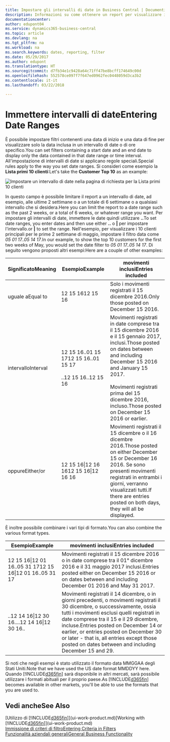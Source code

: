```yaml
---
title: Impostare gli intervalli di date in Business Central | Documenti Microsoft
description: Informazioni su come ottenere un report per visualizzare i dati relativi a periodi di tempo specifici utilizzando gli intervalli di date in Business Central.
documentationcenter: 
author: edupont04
ms.service: dynamics365-business-central
ms.topic: article
ms.devlang: na
ms.tgt_pltfrm: na
ms.workload: na
ms.search.keywords: dates, reporting, filter
ms.date: 05/29/2017
ms.author: edupont
ms.translationtype: HT
ms.sourcegitcommit: d7fb34e1c9428a64c71ff47be8bcff174649c00d
ms.openlocfilehash: 552578ce097f7f647ed0962fec0448059d3ca3b2
ms.contentlocale: it-it
ms.lasthandoff: 03/22/2018

---
```

# <a name="entering-date-ranges"></a><span data-ttu-id="5fefd-103">Immettere intervalli di date</span><span class="sxs-lookup"><span data-stu-id="5fefd-103">Entering Date Ranges</span></span> 
<span data-ttu-id="5fefd-104">È possibile impostare filtri contenenti una data di inizio e una data di fine per visualizzare solo la data inclusa in un intervallo di date o di ore specifico.</span><span class="sxs-lookup"><span data-stu-id="5fefd-104">You can set filters containing a start date and an end date to display only the data contained in that date range or time interval.</span></span> <span data-ttu-id="5fefd-105">All'impostazione di intervalli di date si applicano regole speciali.</span><span class="sxs-lookup"><span data-stu-id="5fefd-105">Special rules apply to the way you set date ranges.</span></span> <span data-ttu-id="5fefd-106">Si consideri come esempio la **Lista primi 10 clienti**:</span><span class="sxs-lookup"><span data-stu-id="5fefd-106">Let's take the **Customer Top 10** as an example:</span></span>

![Impostare un intervallo di date nella pagina di richiesta per la Lista primi 10 clienti](./media/ui-enter-date-ranges/customer-top10-list.png)

<span data-ttu-id="5fefd-108">In questo campo è possibile limitare il report a un intervallo di date, ad esempio, alle ultime 2 settimane o a un totale di 6 settimane o a qualsiasi intervallo che si desidera.</span><span class="sxs-lookup"><span data-stu-id="5fefd-108">Here you can limit the report to a date range such as the past 2 weeks, or a total of 6 weeks, or whatever range you want.</span></span> <span data-ttu-id="5fefd-109">Per impostare gli intervalli di date, immettere le date quindi utilizzare **..**</span><span class="sxs-lookup"><span data-stu-id="5fefd-109">To set date ranges, you enter dates and then use either **..**</span></span> <span data-ttu-id="5fefd-110">o **|** per impostare l'intervallo.</span><span class="sxs-lookup"><span data-stu-id="5fefd-110">or **|** to set the range.</span></span> <span data-ttu-id="5fefd-111">Nell'esempio, per visualizzare i 10 clienti principali per le prime 2 settimane di maggio, impostare il filtro data come *05 01 17..05 14 17*.</span><span class="sxs-lookup"><span data-stu-id="5fefd-111">In our example, to show the top 10 customers for the first two weeks of May, you would set the date filter to *05 01 17..05 14 17*.</span></span>
<span data-ttu-id="5fefd-112">Di seguito vengono proposti altri esempi:</span><span class="sxs-lookup"><span data-stu-id="5fefd-112">Here are a couple of other examples:</span></span>

| <span data-ttu-id="5fefd-113">Significato</span><span class="sxs-lookup"><span data-stu-id="5fefd-113">Meaning</span></span> | <span data-ttu-id="5fefd-114">Esempio</span><span class="sxs-lookup"><span data-stu-id="5fefd-114">Example</span></span> | <span data-ttu-id="5fefd-115">movimenti inclusi</span><span class="sxs-lookup"><span data-stu-id="5fefd-115">Entries included</span></span> |
|---|---|---|
|<span data-ttu-id="5fefd-116">uguale a</span><span class="sxs-lookup"><span data-stu-id="5fefd-116">Equal to</span></span>| <span data-ttu-id="5fefd-117">12 15 16</span><span class="sxs-lookup"><span data-stu-id="5fefd-117">12 15 16</span></span> |<span data-ttu-id="5fefd-118">Solo i movimenti registrati il 15 dicembre 2016.</span><span class="sxs-lookup"><span data-stu-id="5fefd-118">Only those posted on December 15 2016.</span></span>|
|<span data-ttu-id="5fefd-119">intervallo</span><span class="sxs-lookup"><span data-stu-id="5fefd-119">Interval</span></span>| <span data-ttu-id="5fefd-120">12 15 16..01 15 17</span><span class="sxs-lookup"><span data-stu-id="5fefd-120">12 15 16..01 15 17</span></span><br /><br /><span data-ttu-id="5fefd-121">..12 15 16</span><span class="sxs-lookup"><span data-stu-id="5fefd-121">..12 15 16</span></span>|<span data-ttu-id="5fefd-122">Movimenti registrati in date comprese tra il 15 dicembre 2016 e il 15 gennaio 2017, inclusi.</span><span class="sxs-lookup"><span data-stu-id="5fefd-122">Those posted on dates between and including December 15 2016 and January 15 2017.</span></span><br /><br /><span data-ttu-id="5fefd-123">Movimenti registrati prima del 15 dicembre 2016, incluso.</span><span class="sxs-lookup"><span data-stu-id="5fefd-123">Those posted on December 15 2016 or earlier.</span></span>|
|<span data-ttu-id="5fefd-124">oppure</span><span class="sxs-lookup"><span data-stu-id="5fefd-124">Either/or</span></span>|<span data-ttu-id="5fefd-125">12 15 16&#124;12 16 16</span><span class="sxs-lookup"><span data-stu-id="5fefd-125">12 15 16&#124;12 16 16</span></span>|<span data-ttu-id="5fefd-126">Movimenti registrati il 15 dicembre o il 16 dicembre 2016.</span><span class="sxs-lookup"><span data-stu-id="5fefd-126">Those posted on either December 15 or December 16 2016.</span></span> <span data-ttu-id="5fefd-127">Se sono presenti movimenti registrati in entrambi i giorni, verranno visualizzati tutti.</span><span class="sxs-lookup"><span data-stu-id="5fefd-127">If there are entries posted on both days, they will all be displayed.</span></span>|

<span data-ttu-id="5fefd-128">È inoltre possibile combinare i vari tipi di formato.</span><span class="sxs-lookup"><span data-stu-id="5fefd-128">You can also combine the various format types.</span></span>

| <span data-ttu-id="5fefd-129">Esempio</span><span class="sxs-lookup"><span data-stu-id="5fefd-129">Example</span></span> | <span data-ttu-id="5fefd-130">movimenti inclusi</span><span class="sxs-lookup"><span data-stu-id="5fefd-130">Entries included</span></span> |
|---|---|
|<span data-ttu-id="5fefd-131">12 15 16&#124;12 01 16..05 31 17</span><span class="sxs-lookup"><span data-stu-id="5fefd-131">12 15 16&#124;12 01 16..05 31 17</span></span> | <span data-ttu-id="5fefd-132">Movimenti registrati il 15 dicembre 2016 o in date comprese tra il 01° dicembre 2016 e il 31 maggio 2017 inclusi.</span><span class="sxs-lookup"><span data-stu-id="5fefd-132">Entries posted either on December 15 2016 or on dates between and including December 01 2016 and May 31 2017.</span></span> |
|<span data-ttu-id="5fefd-133">..12 14 16&#124;12 30 16..</span><span class="sxs-lookup"><span data-stu-id="5fefd-133">..12 14 16&#124;12 30 16..</span></span> | <span data-ttu-id="5fefd-134">Movimenti registrati il 14 dicembre, o in giorni precedenti, o movimenti registrati il 30 dicembre, o successivamente, ossia tutti i movimenti esclusi quelli registrati in date comprese tra il 15 e il 29 dicembre, incluse.</span><span class="sxs-lookup"><span data-stu-id="5fefd-134">Entries posted on December 14 or earlier, or entries posted on December 30 or later - that is, all entries except those posted on dates between and including December 15 and 29.</span></span> |

<span data-ttu-id="5fefd-135">Si noti che negli esempi è stato utilizzato il formato data MMGGAA degli Stati Uniti.</span><span class="sxs-lookup"><span data-stu-id="5fefd-135">Note that we have used the US date format MMDDYY here.</span></span> <span data-ttu-id="5fefd-136">Quando [!INCLUDE[d365fin](includes/d365fin_md.md)] sarà disponibile in altri mercati, sarà possibile utilizzare i formati abituali per il proprio paese.</span><span class="sxs-lookup"><span data-stu-id="5fefd-136">As [!INCLUDE[d365fin](includes/d365fin_md.md)] becomes available in other markets, you'll be able to use the formats that you are used to.</span></span>

## <a name="see-also"></a><span data-ttu-id="5fefd-137">Vedi anche</span><span class="sxs-lookup"><span data-stu-id="5fefd-137">See Also</span></span>
<span data-ttu-id="5fefd-138">[Utilizzo di [!INCLUDE[d365fin](includes/d365fin_long_md.md)]](ui-work-product.md)</span><span class="sxs-lookup"><span data-stu-id="5fefd-138">[Working with [!INCLUDE[d365fin](includes/d365fin_long_md.md)]](ui-work-product.md)</span></span>  
[<span data-ttu-id="5fefd-139">Immissione di criteri di filtro</span><span class="sxs-lookup"><span data-stu-id="5fefd-139">Entering Criteria in Filters </span></span>](ui-enter-criteria-filters.md)  
[<span data-ttu-id="5fefd-140">Funzionalità aziendali generali</span><span class="sxs-lookup"><span data-stu-id="5fefd-140">General Business Functionality</span></span>](ui-across-business-areas.md)

